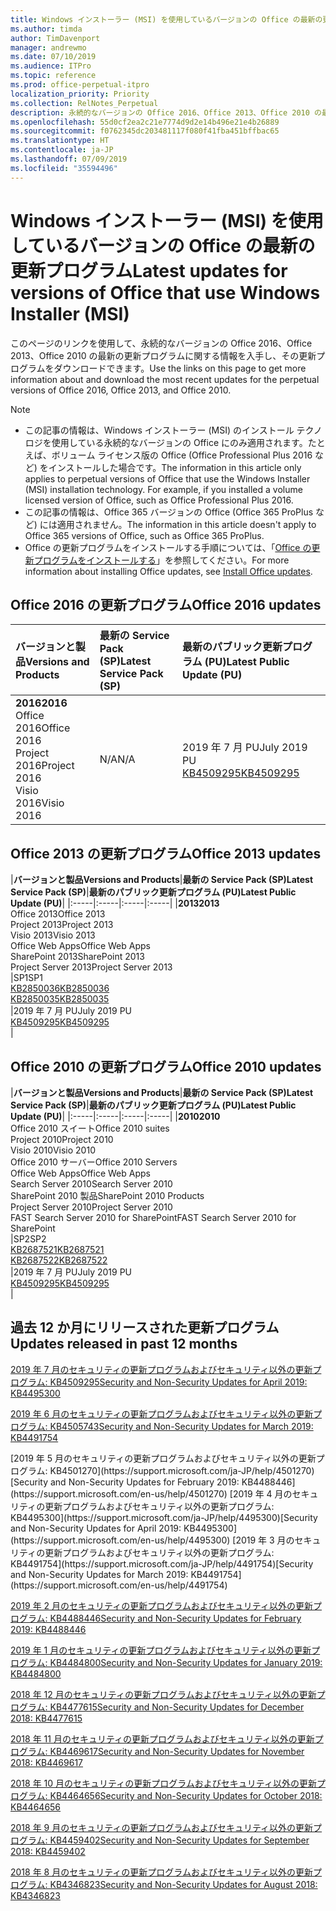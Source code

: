 ```yaml
---
title: Windows インストーラー (MSI) を使用しているバージョンの Office の最新の更新プログラム
ms.author: timda
author: TimDavenport
manager: andrewmo
ms.date: 07/10/2019
ms.audience: ITPro
ms.topic: reference
ms.prod: office-perpetual-itpro
localization_priority: Priority
ms.collection: RelNotes_Perpetual
description: 永続的なバージョンの Office 2016、Office 2013、Office 2010 の最新の更新プログラムの情報へのリンクを IT 技術者に提供します
ms.openlocfilehash: 55d0cf2ea2c21e7774d9d2e14b496e21e4b26889
ms.sourcegitcommit: f0762345dc203481117f080f41fba451bffbac65
ms.translationtype: HT
ms.contentlocale: ja-JP
ms.lasthandoff: 07/09/2019
ms.locfileid: "35594496"
---
```

# <a name="latest-updates-for-versions-of-office-that-use-windows-installer-msi"></a><span data-ttu-id="8d961-103">Windows インストーラー (MSI) を使用しているバージョンの Office の最新の更新プログラム</span><span class="sxs-lookup"><span data-stu-id="8d961-103">Latest updates for versions of Office that use Windows Installer (MSI)</span></span>

<span data-ttu-id="8d961-104">このページのリンクを使用して、永続的なバージョンの Office 2016、Office 2013、Office 2010 の最新の更新プログラムに関する情報を入手し、その更新プログラムをダウンロードできます。</span><span class="sxs-lookup"><span data-stu-id="8d961-104">Use the links on this page to get more information about and download the most recent updates for the perpetual versions of Office 2016, Office 2013, and Office 2010.</span></span>
  
 
> [!NOTE]
> - <span data-ttu-id="8d961-p101">この記事の情報は、Windows インストーラー (MSI) のインストール テクノロジを使用している永続的なバージョンの Office にのみ適用されます。たとえば、ボリューム ライセンス版の Office (Office Professional Plus 2016 など) をインストールした場合です。</span><span class="sxs-lookup"><span data-stu-id="8d961-p101">The information in this article only applies to perpetual versions of Office that use the Windows Installer (MSI) installation technology. For example, if you installed a volume licensed version of Office, such as Office Professional Plus 2016.</span></span>
> - <span data-ttu-id="8d961-107">この記事の情報は、Office 365 バージョンの Office (Office 365 ProPlus など) には適用されません。</span><span class="sxs-lookup"><span data-stu-id="8d961-107">The information in this article doesn't apply to Office 365 versions of Office, such as Office 365 ProPlus.</span></span>
> - <span data-ttu-id="8d961-108">Office の更新プログラムをインストールする手順については、「[Office の更新プログラムをインストールする](https://support.office.com/article/2ab296f3-7f03-43a2-8e50-46de917611c5)」を参照してください。</span><span class="sxs-lookup"><span data-stu-id="8d961-108">For more information about installing Office updates, see [Install Office updates](https://support.office.com/article/2ab296f3-7f03-43a2-8e50-46de917611c5).</span></span> 


## <a name="office-2016-updates"></a><span data-ttu-id="8d961-109">Office 2016 の更新プログラム</span><span class="sxs-lookup"><span data-stu-id="8d961-109">Office 2016 updates</span></span>

|<span data-ttu-id="8d961-110">**バージョンと製品**</span><span class="sxs-lookup"><span data-stu-id="8d961-110">**Versions and Products**</span></span>|<span data-ttu-id="8d961-111">**最新の Service Pack (SP)**</span><span class="sxs-lookup"><span data-stu-id="8d961-111">**Latest Service Pack (SP)**</span></span>|<span data-ttu-id="8d961-112">**最新のパブリック更新プログラム (PU)**</span><span class="sxs-lookup"><span data-stu-id="8d961-112">**Latest Public Update (PU)**</span></span>|
|:-----|:-----|:-----|
|<span data-ttu-id="8d961-113">**2016**</span><span class="sxs-lookup"><span data-stu-id="8d961-113">**2016**</span></span> <br/> <span data-ttu-id="8d961-114">Office 2016</span><span class="sxs-lookup"><span data-stu-id="8d961-114">Office 2016</span></span>  <br/> <span data-ttu-id="8d961-115">Project 2016</span><span class="sxs-lookup"><span data-stu-id="8d961-115">Project 2016</span></span>  <br/> <span data-ttu-id="8d961-116">Visio 2016</span><span class="sxs-lookup"><span data-stu-id="8d961-116">Visio 2016</span></span>  <br/> |<span data-ttu-id="8d961-117">N/A</span><span class="sxs-lookup"><span data-stu-id="8d961-117">N/A</span></span>  <br/> |<span data-ttu-id="8d961-118">2019 年 7 月 PU</span><span class="sxs-lookup"><span data-stu-id="8d961-118">July 2019 PU</span></span>  <br/> [<span data-ttu-id="8d961-119">KB4509295</span><span class="sxs-lookup"><span data-stu-id="8d961-119">KB4509295</span></span>](https://support.microsoft.com/help/4509295) <br/> |
   
## <a name="office-2013-updates"></a><span data-ttu-id="8d961-120">Office 2013 の更新プログラム</span><span class="sxs-lookup"><span data-stu-id="8d961-120">Office 2013 updates</span></span>

|<span data-ttu-id="8d961-121">**バージョンと製品**</span><span class="sxs-lookup"><span data-stu-id="8d961-121">**Versions and Products**</span></span>|<span data-ttu-id="8d961-122">**最新の Service Pack (SP)**</span><span class="sxs-lookup"><span data-stu-id="8d961-122">**Latest Service Pack (SP)**</span></span>|<span data-ttu-id="8d961-123">**最新のパブリック更新プログラム (PU)**</span><span class="sxs-lookup"><span data-stu-id="8d961-123">**Latest Public Update (PU)**</span></span>|
|:-----|:-----|:-----|:-----|
|<span data-ttu-id="8d961-124">**2013**</span><span class="sxs-lookup"><span data-stu-id="8d961-124">**2013**</span></span> <br/> <span data-ttu-id="8d961-125">Office 2013</span><span class="sxs-lookup"><span data-stu-id="8d961-125">Office 2013</span></span>  <br/> <span data-ttu-id="8d961-126">Project 2013</span><span class="sxs-lookup"><span data-stu-id="8d961-126">Project 2013</span></span>  <br/> <span data-ttu-id="8d961-127">Visio 2013</span><span class="sxs-lookup"><span data-stu-id="8d961-127">Visio 2013</span></span>  <br/> <span data-ttu-id="8d961-128">Office Web Apps</span><span class="sxs-lookup"><span data-stu-id="8d961-128">Office Web Apps</span></span>  <br/> <span data-ttu-id="8d961-129">SharePoint 2013</span><span class="sxs-lookup"><span data-stu-id="8d961-129">SharePoint 2013</span></span>  <br/> <span data-ttu-id="8d961-130">Project Server 2013</span><span class="sxs-lookup"><span data-stu-id="8d961-130">Project Server 2013</span></span>  <br/> |<span data-ttu-id="8d961-131">SP1</span><span class="sxs-lookup"><span data-stu-id="8d961-131">SP1</span></span> <br/> [<span data-ttu-id="8d961-132">KB2850036</span><span class="sxs-lookup"><span data-stu-id="8d961-132">KB2850036</span></span>](https://support.microsoft.com/kb/2850036) <br/>[<span data-ttu-id="8d961-133">KB2850035</span><span class="sxs-lookup"><span data-stu-id="8d961-133">KB2850035</span></span>](https://support.microsoft.com/kb/2850035) <br/> |<span data-ttu-id="8d961-134">2019 年 7 月 PU</span><span class="sxs-lookup"><span data-stu-id="8d961-134">July 2019 PU</span></span>  <br/> [<span data-ttu-id="8d961-135">KB4509295</span><span class="sxs-lookup"><span data-stu-id="8d961-135">KB4509295</span></span>](https://support.microsoft.com/help/4509295) <br/> |
   
## <a name="office-2010-updates"></a><span data-ttu-id="8d961-136">Office 2010 の更新プログラム</span><span class="sxs-lookup"><span data-stu-id="8d961-136">Office 2010 updates</span></span>

|<span data-ttu-id="8d961-137">**バージョンと製品**</span><span class="sxs-lookup"><span data-stu-id="8d961-137">**Versions and Products**</span></span>|<span data-ttu-id="8d961-138">**最新の Service Pack (SP)**</span><span class="sxs-lookup"><span data-stu-id="8d961-138">**Latest Service Pack (SP)**</span></span>|<span data-ttu-id="8d961-139">**最新のパブリック更新プログラム (PU)**</span><span class="sxs-lookup"><span data-stu-id="8d961-139">**Latest Public Update (PU)**</span></span>|
|:-----|:-----|:-----|:-----|
|<span data-ttu-id="8d961-140">**2010**</span><span class="sxs-lookup"><span data-stu-id="8d961-140">**2010**</span></span> <br/> <span data-ttu-id="8d961-141">Office 2010 スイート</span><span class="sxs-lookup"><span data-stu-id="8d961-141">Office 2010 suites</span></span>  <br/> <span data-ttu-id="8d961-142">Project 2010</span><span class="sxs-lookup"><span data-stu-id="8d961-142">Project 2010</span></span>  <br/> <span data-ttu-id="8d961-143">Visio 2010</span><span class="sxs-lookup"><span data-stu-id="8d961-143">Visio 2010</span></span>  <br/> <span data-ttu-id="8d961-144">Office 2010 サーバー</span><span class="sxs-lookup"><span data-stu-id="8d961-144">Office 2010 Servers</span></span>  <br/> <span data-ttu-id="8d961-145">Office Web Apps</span><span class="sxs-lookup"><span data-stu-id="8d961-145">Office Web Apps</span></span>  <br/> <span data-ttu-id="8d961-146">Search Server 2010</span><span class="sxs-lookup"><span data-stu-id="8d961-146">Search Server 2010</span></span>  <br/> <span data-ttu-id="8d961-147">SharePoint 2010 製品</span><span class="sxs-lookup"><span data-stu-id="8d961-147">SharePoint 2010 Products</span></span>  <br/> <span data-ttu-id="8d961-148">Project Server 2010</span><span class="sxs-lookup"><span data-stu-id="8d961-148">Project Server 2010</span></span>  <br/> <span data-ttu-id="8d961-149">FAST Search Server 2010 for SharePoint</span><span class="sxs-lookup"><span data-stu-id="8d961-149">FAST Search Server 2010 for SharePoint</span></span>  <br/> |<span data-ttu-id="8d961-150">SP2</span><span class="sxs-lookup"><span data-stu-id="8d961-150">SP2</span></span> <br/>[<span data-ttu-id="8d961-151">KB2687521</span><span class="sxs-lookup"><span data-stu-id="8d961-151">KB2687521</span></span>](https://support.microsoft.com/kb/2687521) <br/> [<span data-ttu-id="8d961-152">KB2687522</span><span class="sxs-lookup"><span data-stu-id="8d961-152">KB2687522</span></span>](https://support.microsoft.com/kb/2687522) <br/> |<span data-ttu-id="8d961-153">2019 年 7 月 PU</span><span class="sxs-lookup"><span data-stu-id="8d961-153">July 2019 PU</span></span>  <br/> [<span data-ttu-id="8d961-154">KB4509295</span><span class="sxs-lookup"><span data-stu-id="8d961-154">KB4509295</span></span>](https://support.microsoft.com/help/4509295) <br/>|
   

   
## <a name="updates-released-in-past-12-months"></a><span data-ttu-id="8d961-155">過去 12 か月にリリースされた更新プログラム</span><span class="sxs-lookup"><span data-stu-id="8d961-155">Updates released in past 12 months</span></span>

[<span data-ttu-id="8d961-156">2019 年 7 月のセキュリティの更新プログラムおよびセキュリティ以外の更新プログラム: KB4509295</span><span class="sxs-lookup"><span data-stu-id="8d961-156">Security and Non-Security Updates for April 2019: KB4495300</span></span>](https://support.microsoft.com/help/4509295)

[<span data-ttu-id="8d961-157">2019 年 6 月のセキュリティの更新プログラムおよびセキュリティ以外の更新プログラム: KB4505743</span><span class="sxs-lookup"><span data-stu-id="8d961-157">Security and Non-Security Updates for March 2019: KB4491754</span></span>](https://support.microsoft.com/help/4505743)

<span data-ttu-id="8d961-158">
  [2019 年 5 月のセキュリティの更新プログラムおよびセキュリティ以外の更新プログラム: KB4501270](https://support.microsoft.com/ja-JP/help/4501270)</span><span class="sxs-lookup"><span data-stu-id="8d961-158">[Security and Non-Security Updates for February 2019: KB4488446](https://support.microsoft.com/en-us/help/4501270)</span></span>

<span data-ttu-id="8d961-159">
  [2019 年 4 月のセキュリティの更新プログラムおよびセキュリティ以外の更新プログラム: KB4495300](https://support.microsoft.com/ja-JP/help/4495300)</span><span class="sxs-lookup"><span data-stu-id="8d961-159">[Security and Non-Security Updates for April 2019: KB4495300](https://support.microsoft.com/en-us/help/4495300)</span></span>

<span data-ttu-id="8d961-160">
  [2019 年 3 月のセキュリティの更新プログラムおよびセキュリティ以外の更新プログラム: KB4491754](https://support.microsoft.com/ja-JP/help/4491754)</span><span class="sxs-lookup"><span data-stu-id="8d961-160">[Security and Non-Security Updates for March 2019: KB4491754](https://support.microsoft.com/en-us/help/4491754)</span></span> 

[<span data-ttu-id="8d961-161">2019 年 2 月のセキュリティの更新プログラムおよびセキュリティ以外の更新プログラム: KB4488446</span><span class="sxs-lookup"><span data-stu-id="8d961-161">Security and Non-Security Updates for February 2019: KB4488446</span></span>](https://support.microsoft.com/help/4488446)

[<span data-ttu-id="8d961-162">2019 年 1 月のセキュリティの更新プログラムおよびセキュリティ以外の更新プログラム: KB4484800</span><span class="sxs-lookup"><span data-stu-id="8d961-162">Security and Non-Security Updates for January 2019: KB4484800</span></span>](https://support.microsoft.com/help/4484800)

[<span data-ttu-id="8d961-163">2018 年 12 月のセキュリティの更新プログラムおよびセキュリティ以外の更新プログラム: KB4477615</span><span class="sxs-lookup"><span data-stu-id="8d961-163">Security and Non-Security Updates for December 2018: KB4477615</span></span>](https://support.microsoft.com/help/4477615)

[<span data-ttu-id="8d961-164">2018 年 11 月のセキュリティの更新プログラムおよびセキュリティ以外の更新プログラム: KB4469617</span><span class="sxs-lookup"><span data-stu-id="8d961-164">Security and Non-Security Updates for November 2018: KB4469617</span></span>](https://support.microsoft.com/help/4469617)

[<span data-ttu-id="8d961-165">2018 年 10 月のセキュリティの更新プログラムおよびセキュリティ以外の更新プログラム: KB4464656</span><span class="sxs-lookup"><span data-stu-id="8d961-165">Security and Non-Security Updates for October 2018: KB4464656</span></span>](https://support.microsoft.com/help/4464656)

[<span data-ttu-id="8d961-166">2018 年 9 月のセキュリティの更新プログラムおよびセキュリティ以外の更新プログラム: KB4459402</span><span class="sxs-lookup"><span data-stu-id="8d961-166">Security and Non-Security Updates for September 2018: KB4459402</span></span>](https://support.microsoft.com/help/4459402) 

[<span data-ttu-id="8d961-167">2018 年 8 月のセキュリティの更新プログラムおよびセキュリティ以外の更新プログラム: KB4346823</span><span class="sxs-lookup"><span data-stu-id="8d961-167">Security and Non-Security Updates for August 2018: KB4346823</span></span>](https://support.microsoft.com/help/4346823)   

   

  


  
 
  
 
  

  
   
  
